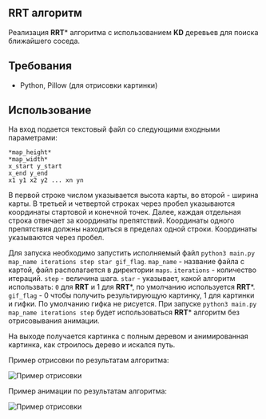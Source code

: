 ## RRT алгоритм
Реализация **RRT*** алгоритма с использованием **KD** деревьев для поиска ближайшего соседа.

## Требования
- Python, Pillow (для отрисовки картинки)

## Использование
На вход подается текстовый файл со следующими входными параметрами:
```
*map_height*
*map_width*
x_start y_start
x_end y_end
x1 y1 x2 y2 ... xn yn
```

В первой строке числом указывается высота карты, во второй - ширина карты. 
В третьей и четвертой строках через пробел указываются координаты стартовой и конечной точек.
Далее, каждая отдельная строка отвечает за координаты препятствий. Координаты одного препятствия
должны находиться в пределах одной строки. Координаты указываются через пробел.

Для запуска необходимо запустить исполняемый файл ```python3 main.py map_name iterations step star gif_flag```. 
```map_name``` - название файла с картой, файл располагается в директории ```maps```.
```iterations``` - количество итераций. ```step``` - величина шага. 
```star``` - указывает, какой алгоритм использвать: `0` для **RRT** и 1 для **RRT***, по умолчанию используется **RRT***.
```gif_flag``` - 0 чтобы получить результирующую картинку, 1 для картинки и гифки.
По умолчанию гифка не рисуется. При запуске ```python3 main.py map_name iterations step``` будет использоваться 
**RRT*** алгоритм без отрисовывания анимации.

На выходе получается картинка с полным деревом и анимированная картинка, как строилось дерево и искался путь.

Пример отрисовки по результатам алгоритма:

![Пример отрисовки](/images/res.png)

Пример анимации по результатам алгоритма:

![Пример отрисовки](/images/res.gif)
